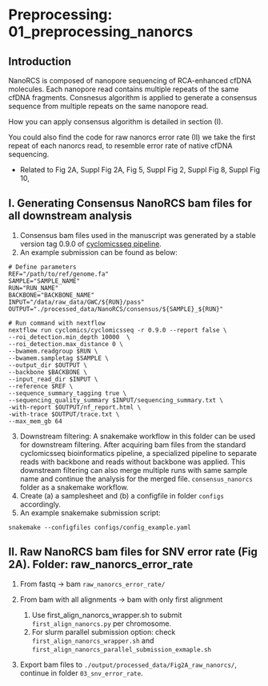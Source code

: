 # Preprocessing: 01_preprocessing_nanorcs

## Introduction
NanoRCS is composed of nanopore sequencing of RCA-enhanced cfDNA molecules. Each nanopore read contains multiple 
repeats of the same cfDNA fragments. Consnesus algorithm is applied to generate a consensus sequence from multiple 
repeats on the same nanopore read.

How you can apply consensus algorithm is detailed in section (I).

You could also find the code for raw nanorcs error rate (II) we take the first repeat of each nanorcs read, 
to resemble error rate of native cfDNA sequencing. 
- Related to Fig 2A, Suppl Fig 2A, Fig 5, Suppl Fig 2, Suppl Fig 8, Suppl Fig 10, 


## I. Generating Consensus NanoRCS bam files for all downstream analysis
1. Consensus bam files used in the manuscript was generated by a stable version tag 0.9.0 of [cyclomicsseq pipeline](https://github.com/cyclomics/cyclomicsseq/releases/tag/0.9.0). 
2. An example submission can be found as below:

```angular2html
# Define parameters
REF="/path/to/ref/genome.fa"
SAMPLE="SAMPLE_NAME"
RUN="RUN_NAME"
BACKBONE="BACKBONE_NAME"
INPUT="/data/raw_data/GWC/${RUN}/pass"
OUTPUT="./processed_data/NanoRCS/consensus/${SAMPLE}_${RUN}"

# Run command with nextflow
nextflow run cyclomics/cyclomicsseq -r 0.9.0 --report false \
--roi_detection.min_depth 10000  \
--roi_detection.max_distance 0 \
--bwamem.readgroup $RUN \
--bwamem.sampletag $SAMPLE \
--output_dir $OUTPUT \
--backbone $BACKBONE \
--input_read_dir $INPUT \
--reference $REF \
--sequence_summary_tagging true \
--sequencing_quality_summary $INPUT/sequencing_summary.txt \
-with-report $OUTPUT/nf_report.html \
-with-trace $OUTPUT/trace.txt \
--max_mem_gb 64 
```
3. Downstream filtering: A snakemake workflow in this folder can be used for downstream filtering. After acquiring bam files from the standard cyclomicsseq bioinformatics pipeline, a specialized pipeline 
to separate reads with backbone and reads without backbone was applied. This downstream filtering can also merge 
multiple runs with same sample name and continue the analysis for the merged file. 
`consensus_nanorcs` folder as a snakemake workflow. 
4. Create (a) a samplesheet and (b) a configfile in folder `configs` accordingly.
5. An example snakemake submission script:
```angular2html
snakemake --configfiles configs/config_example.yaml
```

## II. Raw NanoRCS bam files for SNV error rate (Fig 2A). Folder:  raw_nanorcs_error_rate

1. From fastq -> bam
`raw_nanorcs_error_rate/`

2. From bam with all alignments -> bam with only first alignment
   1. Use first_align_nanorcs_wrapper.sh to submit `first_align_nanorcs.py` per chromosome.
   2. For slurm parallel submission option: check `first_align_nanorcs_wrapper.sh` and 
`first_align_nanorcs_parallel_submission_exmaple.sh` 

3. Export bam files to `./output/processed_data/Fig2A_raw_nanorcs/`, continue in folder `03_snv_error_rate`.